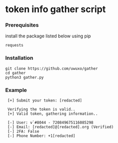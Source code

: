 # token info gather script

### Prerequisites

install the package listed below using pip

```
requests
```

### Installation

```
git clone https://github.com/uwuxo/gather
cd gather
python3 gather.py
```

### Example

```
 [+] Submit your token: [redacted]

 Verifying the token is valid..
 [+] Valid token, gathering information..

 [-] User: v`#8044 - 720849675116085298        
 [-] Email: [redacted]@[redacted].org (Verified)
 [-] 2FA: False
 [-] Phone Number: +1[redacted]
```
